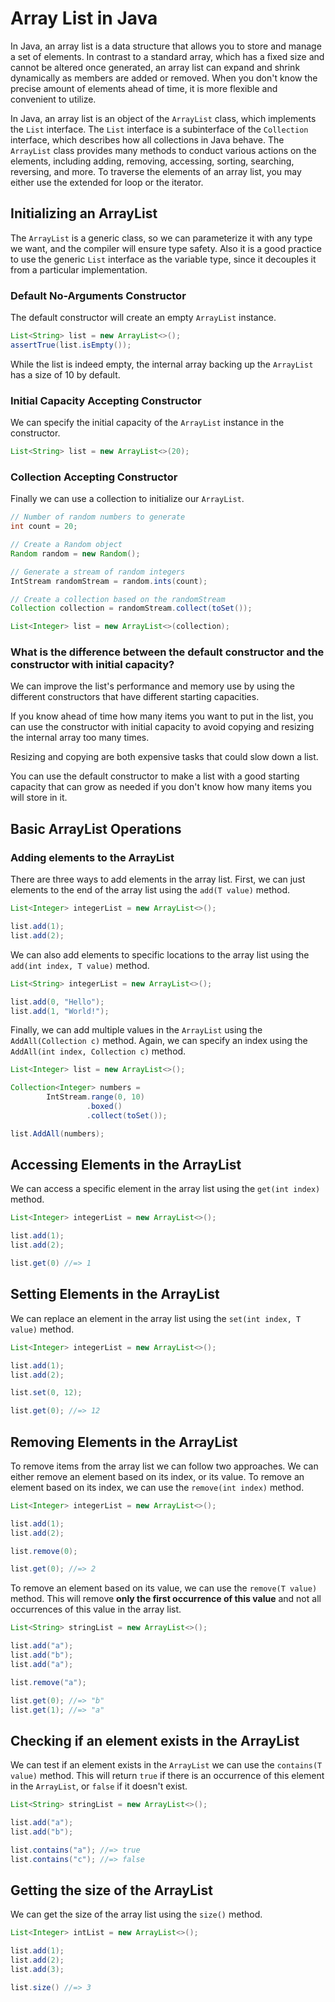 # Array List in Java
In Java, an array list is a data structure that allows you to store and manage a set of elements. In contrast to a standard array, which has a fixed size and cannot be altered once generated, an array list can expand and shrink dynamically as members are added or removed. When you don't know the precise amount of elements ahead of time, it is more flexible and convenient to utilize.

In Java, an array list is an object of the `ArrayList` class, which implements the `List` interface. The `List` interface is a subinterface of the `Collection` interface, which describes how all collections in Java behave. The `ArrayList` class provides many methods to conduct various actions on the elements, including adding, removing, accessing, sorting, searching, reversing, and more. To traverse the elements of an array list, you may either use the extended for loop or the iterator.

## Initializing an ArrayList

The `ArrayList` is a generic class, so we can parameterize it with any type we want, and the compiler will ensure type safety. Also it is a good practice to use the generic `List` interface as the variable type, since it decouples it from a particular implementation.

### Default No-Arguments Constructor

The default constructor will create an empty `ArrayList` instance.

```java
List<String> list = new ArrayList<>();
assertTrue(list.isEmpty());
```

While the list is indeed empty, the internal array backing up the `ArrayList` has a size of 10 by default.

### Initial Capacity Accepting Constructor

We can specify the initial capacity of the `ArrayList` instance in the constructor.

```java
List<String> list = new ArrayList<>(20);
```

### Collection Accepting Constructor

Finally we can use a collection to initialize our `ArrayList`.

```java
// Number of random numbers to generate
int count = 20;

// Create a Random object
Random random = new Random();

// Generate a stream of random integers
IntStream randomStream = random.ints(count);

// Create a collection based on the randomStream
Collection collection = randomStream.collect(toSet());

List<Integer> list = new ArrayList<>(collection);
```

### What is the difference between the default constructor and the constructor with initial capacity?

We can improve the list's performance and memory use by using the different constructors that have different starting capacities. 

If you know ahead of time how many items you want to put in the list, you can use the constructor with initial capacity to avoid copying and resizing the internal array too many times. 

Resizing and copying are both expensive tasks that could slow down a list. 

You can use the default constructor to make a list with a good starting capacity that can grow as needed if you don't know how many items you will store in it.

## Basic ArrayList Operations

### Adding elements to the ArrayList

There are three ways to add elements in the array list. First, we can just elements to the end of the array list using the `add(T value)` method.

```java
List<Integer> integerList = new ArrayList<>();

list.add(1);
list.add(2);
```

We can also add elements to specific locations to the array list using the `add(int index, T value)` method.

```java
List<String> integerList = new ArrayList<>();

list.add(0, "Hello");
list.add(1, "World!");
```

Finally, we can add multiple values in the `ArrayList` using the `AddAll(Collection c)` method. Again, we can specify an index using the `AddAll(int index, Collection c)` method.

```java
List<Integer> list = new ArrayList<>(); 

Collection<Integer> numbers = 
        IntStream.range(0, 10)
                 .boxed()
                 .collect(toSet());

list.AddAll(numbers);
```

## Accessing Elements in the ArrayList

We can access a specific element in the array list using the `get(int index)` method.

```java
List<Integer> integerList = new ArrayList<>();

list.add(1);
list.add(2);

list.get(0) //=> 1
```

## Setting Elements in the ArrayList

We can replace an element in the array list using the `set(int index, T value)` method.

```java
List<Integer> integerList = new ArrayList<>();

list.add(1);
list.add(2);

list.set(0, 12);

list.get(0); //=> 12
```

## Removing Elements in the ArrayList

To remove items from the array list we can follow two approaches. We can either remove an element based on its index, or its value. To remove an element based on its index, we can use the `remove(int index)` method.

```java
List<Integer> integerList = new ArrayList<>();

list.add(1);
list.add(2);

list.remove(0);

list.get(0); //=> 2
```

To remove an element based on its value, we can use the `remove(T value)` method. This will remove **only the first occurrence of this value** and not all occurrences of this value in the array list.

```java
List<String> stringList = new ArrayList<>();

list.add("a");
list.add("b");
list.add("a");

list.remove("a");

list.get(0); //=> "b"
list.get(1); //=> "a"
```

## Checking if an element exists in the ArrayList

We can test if an element exists in the `ArrayList` we can use the `contains(T value)` method. This will return `true` if there is an occurrence of this element in the `ArrayList`, or `false` if it doesn't exist.

```java
List<String> stringList = new ArrayList<>();

list.add("a");
list.add("b");

list.contains("a"); //=> true
list.contains("c"); //=> false
```

## Getting the size of the ArrayList

We can get the size of the array list using the `size()` method.

```java
List<Integer> intList = new ArrayList<>();

list.add(1);
list.add(2);
list.add(3);

list.size() //=> 3
```